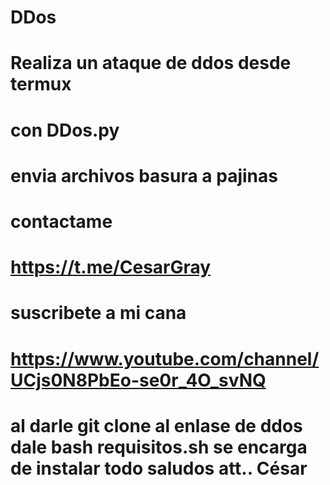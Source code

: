 # DDos
# Realiza un ataque de ddos desde termux
# con DDos.py 
# envia archivos basura a pajinas
# contactame
# https://t.me/CesarGray
# suscribete a mi cana
# https://www.youtube.com/channel/UCjs0N8PbEo-se0r_4O_svNQ
# al darle git clone al enlase de ddos dale bash requisitos.sh se encarga de instalar todo saludos att.. César
